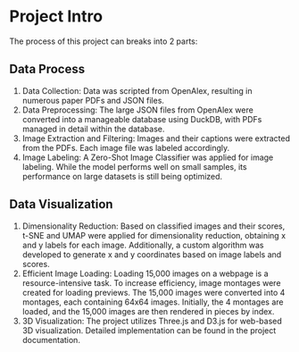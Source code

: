 # Project Intro

The process of this project can breaks into 2 parts:

## Data Process
1. Data Collection: Data was scripted from OpenAlex, resulting in numerous paper PDFs and JSON files.
2. Data Preprocessing: The large JSON files from OpenAlex were converted into a manageable database using DuckDB, with PDFs managed in detail within the database.
3. Image Extraction and Filtering: Images and their captions were extracted from the PDFs. Each image file was labeled accordingly.
4. Image Labeling: A Zero-Shot Image Classifier was applied for image labeling. While the model performs well on small samples, its performance on large datasets is still being optimized.

## Data Visualization
1. Dimensionality Reduction: Based on classified images and their scores, t-SNE and UMAP were applied for dimensionality reduction, obtaining x and y labels for each image. Additionally, a custom algorithm was developed to generate x and y coordinates based on image labels and scores.
2. Efficient Image Loading: Loading 15,000 images on a webpage is a resource-intensive task. To increase efficiency, image montages were created for loading previews. The 15,000 images were converted into 4 montages, each containing 64x64 images. Initially, the 4 montages are loaded, and the 15,000 images are then rendered in pieces by index.
3. 3D Visualization: The project utilizes Three.js and D3.js for web-based 3D visualization. Detailed implementation can be found in the project documentation.